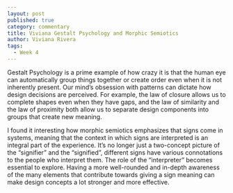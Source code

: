 ```yaml
---
layout: post
published: true
category: commentary
title: Viviana Gestalt Psychology and Morphic Semiotics
author: Viviana Rivera
tags:
  - Week 4
---
```

Gestalt Psychology is a prime example of how crazy it is that the human eye can automatically group things together or create order even when it is not inherently present. Our mind’s obsession with patterns can dictate how design decisions are perceived. For example, the law of closure allows us to complete shapes even when they have gaps, and the law of similarity and the law of proximity both allow us to separate design components into groups that create new meaning. 

I found it interesting how morphic semiotics emphasizes that signs come in systems, meaning that the context in which signs are interpreted is an integral part of the experience.  It’s no longer just a two-concept picture of the “signifier” and the “signified”, different signs have various connotations to the people who interpret them. The role of the “interpreter” becomes essential to explore. Having a more well-rounded and in-depth awareness of the many elements that contribute towards giving a sign meaning can make design concepts a lot stronger and more effective.
